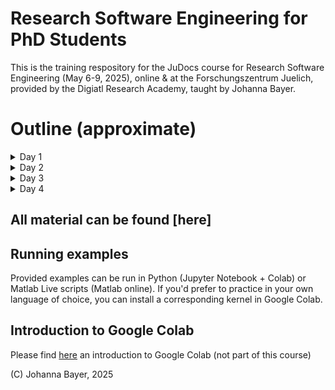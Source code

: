 # Research Software Engineering for PhD Students

This is the training respository for the JuDocs course for Research Software Engineering (May 6-9, 2025), online & at the Forschungszentrum Juelich, provided by the Digiatl Research Academy, taught by Johanna Bayer.

# Outline (approximate)

<details>
<summary>Day 1</summary>

## 🗓️ **Day 1**

| **Topic** | **Time** | **Duration** |
|-----------|----------|--------------|
| Welcome + Introduction: Why are we here? | 09:00 – 09:15 | 0:15 |
| What is a research software engineer? <br> Setting up a research code project: repository structure, naming, README <br> **Activity 1 (20 min)** | 09:15 – 10:05 | 0:50 |
| **Break** | 10:05 – 10:20 | 0:15 |
| Activities with Git: Theoretical background (30 min) <br> **Activity 2 (15 min)** | 10:20 – 10:55 | 0:35 |
| **Break** | 10:55 – 11:10 | 0:15 |
| Activity 3 (15 min) <br> Theory and activities: collaborating effectively using issues, branches, forks, pull requests, merges and code reviews | 11:10 – 11:45 | 0:35 |
| **Wrap-up** | 11:45 – 12:00 | 0:15 |

</details>

<details>
<summary>Day 2</summary>

## 🗓️ **Day 2**

| **Topic** | **Time** | **Duration** |
|-----------|----------|--------------|
| Welcome + Introduction | 09:00 – 09:15 | 0:15 |
| Git continued: cloning repositories, command line git <br> **Activity 1 (15 min)** | 09:15 – 09:45 | 0:30 |
| **Break** | 09:45 – 10:00 | 0:15 |
| Introduction to reproducible code, good coding practices and stabilizing your computing environment | 10:00 – 10:30 | 0:30 |
| **Activity 2 (40 min)**: Reproducible code, good practices and stabilizing environment | 10:30 – 11:10 | 0:40 |
| **Break** | 11:10 – 11:20 | 0:10 |
| Thinking about the user: documentation, packaging, error messages, and more | 11:20 – 11:45 | 0:25 |
| **Wrap-up** | 11:45 – 12:00 | 0:15 |

</details>

<details>
<summary>Day 3</summary>

## 🗓️ **Day 3**

| **Topic** | **Time** | **Duration** |
|-----------|----------|--------------|
| Welcome + Introduction | 09:00 – 09:15 | 0:15 |
| Introduction to testing | 09:15 – 09:45 | 0:30 |
| **Break** | 09:45 – 10:00 | 0:15 |
|Testing exercise <br> **Activity 1: Testing** (40min) | 10:00 – 10:45 | 0:45 |
| **Break** | 10:45 – 11:00 | 0:15 |
| A very quick introduction to Cx  <br> **Activity 2: CI/CD** (15min)| 11:00 – 11:35 | 0:35 |
| **Wrap-up** | 11:35 – 12:00 | 0:25 |

</details>

<details>
<summary>Day 4</summary>

## 🗓️ **Day 4**

| **Topic** | **Time** | **Duration** |
|-----------|----------|--------------|
| Introduction | 09:00 – 09:15 | 0:15 |
| Software publication and licenses <br> **Activity 1: Create a license** | 09:15 – 09:45 | 0:30 |
| **Activity 2: Zenodo** | 09:45 – 10:00 | 0:15 |
| **Break** | 10:00 – 10:15 | 0:15 |
| Brainstorming: *What makes a good code project?* | 10:15 – 10:30 | 0:15 |
| Group work: pitch prep on “What makes a good code project” topics | 10:30 – 11:05 | 0:35 |
| **Break** | 11:05 – 11:20 | 0:15 |
| Pitches | 11:20 – 11:45 | 0:25 |
| Feedback, Wrap-up, Farewell | 11:45 – 12:00 | 0:15 |

</details>

## All material can be found [here]

## Running examples

Provided examples can be run in Python (Jupyter Notebook + Colab) or Matlab Live scripts (Matlab online).
If you'd prefer to practice in your own language of choice, you can install a corresponding kernel in Google Colab.

## Introduction to Google Colab

Please find [here](https://colab.research.google.com/?hl=en-GB) an introduction to Google Colab (not part of this course)

(C) Johanna Bayer, 2025
